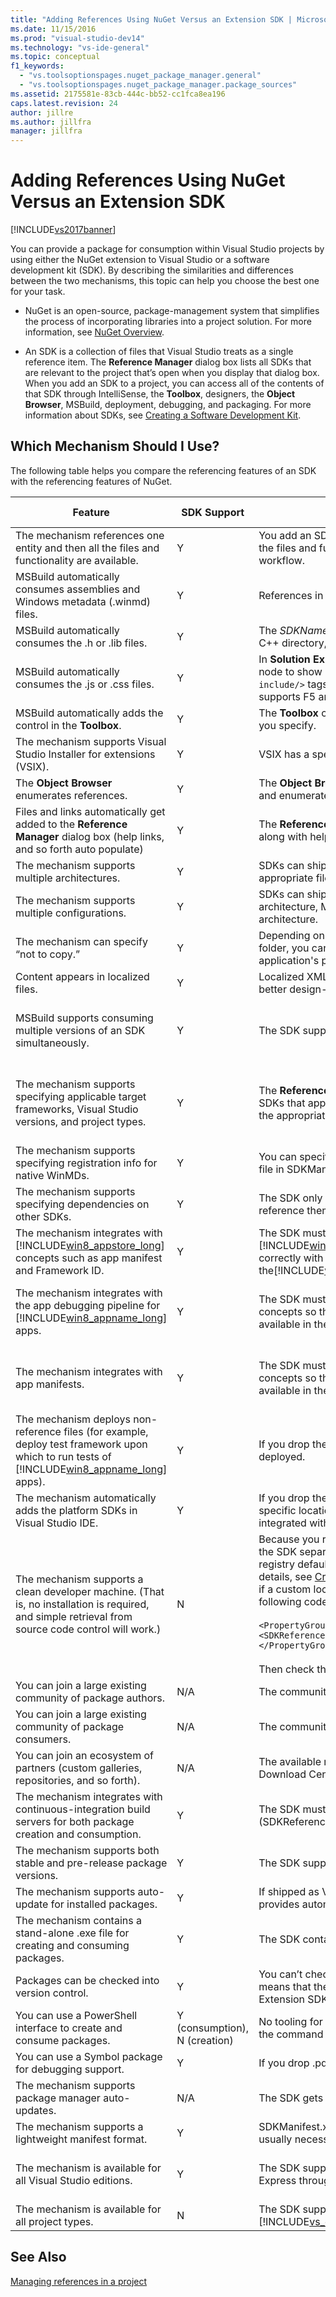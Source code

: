 ```yaml
---
title: "Adding References Using NuGet Versus an Extension SDK | Microsoft Docs"
ms.date: 11/15/2016
ms.prod: "visual-studio-dev14"
ms.technology: "vs-ide-general"
ms.topic: conceptual
f1_keywords:
  - "vs.toolsoptionspages.nuget_package_manager.general"
  - "vs.toolsoptionspages.nuget_package_manager.package_sources"
ms.assetid: 2175581e-83cb-444c-bb52-cc1fca8ea196
caps.latest.revision: 24
author: jillre
ms.author: jillfra
manager: jillfra
---
```

# Adding References Using NuGet Versus an Extension SDK
[!INCLUDE[vs2017banner](../includes/vs2017banner.md)]

You can provide a package for consumption within Visual Studio projects by using either the NuGet extension to Visual Studio or a software development kit (SDK). By describing the similarities and differences between the two mechanisms, this topic can help you choose the best one for your task.

- NuGet is an open-source, package-management system that simplifies the process of incorporating libraries into a project solution. For more information, see [NuGet Overview](https://go.microsoft.com/fwlink/?LinkId=254877).

- An SDK is a collection of files that Visual Studio treats as a single reference item. The **Reference Manager** dialog box lists all SDKs that are relevant to the project that’s open when you display that dialog box. When you add an SDK to a project, you can access all of the contents of that SDK through IntelliSense, the **Toolbox**, designers, the **Object Browser**, MSBuild, deployment, debugging, and packaging. For more information about SDKs, see [Creating a Software Development Kit](../extensibility/creating-a-software-development-kit.md).

## Which Mechanism Should I Use?
 The following table helps you compare the referencing features of an SDK with the referencing features of NuGet.

|Feature|SDK Support|SDK Notes|NuGet Support|NuGet Notes|
|-------------|-----------------|---------------|-------------------|-----------------|
|The mechanism references one entity and then all the files and functionality are available.|Y|You add an SDK by using the **Reference Manager** dialog box, and all the files and functionality are available during the development workflow.|Y||
|MSBuild automatically consumes assemblies and Windows metadata (.winmd) files.|Y|References in the SDK are automatically passed to the compiler.|Y||
|MSBuild automatically consumes the  .h or .lib files.|Y|The *SDKName*.props file tells Visual Studio how to set up the Visual C++ directory, and so forth, for automatic .h or .lib file consumption.|N||
|MSBuild automatically consumes the  .js or .css files.|Y|In **Solution Explorer**, you can expand the JavaScript SDK reference node to show individual .js or .css files and then generate `<source include/>` tags by dragging those files to their source files. The SDK supports F5 and automatic package setup.|Y||
|MSBuild automatically adds the control in the **Toolbox**.|Y|The **Toolbox** can consume SDKs and show controls in the tabs that you specify.|N||
|The mechanism supports Visual Studio Installer for extensions (VSIX).|Y|VSIX has a special manifest and logic to create SDK packages|Y|The VSIX can be embedded in another setup program.|
|The **Object Browser** enumerates references.|Y|The **Object Browser** automatically gets the list of references in SDKs and enumerates them.|N||
|Files and links automatically get added to  the **Reference Manager** dialog box (help links, and so forth auto populate)|Y|The **Reference Manager** dialog box automatically enumerates SDKs, along with help links and the list of SDK dependencies.|N|NuGet provides its own **Manage NuGet Packages** dialog box.|
|The mechanism supports multiple architectures.|Y|SDKs can ship multiple configurations. MSBuild consumes the appropriate files for each project configuration.|N||
|The mechanism supports multiple configurations.|Y|SDKs can ship multiple configurations. Depending on project architecture, MSBuild consumes the appropriate files for each project architecture.|N||
|The mechanism can specify “not to copy.”|Y|Depending on whether files are dropped in the \redist or \designtime folder, you can control which files to copy into the consuming application's package.|N|You declare which files to copy in the package manifest.|
|Content appears in localized files.|Y|Localized XML documents in SDKs are automatically included  for a better design-time experience.|N||
|MSBuild supports consuming  multiple versions of an SDK simultaneously.|Y|The SDK supports consuming multiple versions simultaneously.|N|This isn't referencing. You can’t have more than one version of NuGet files in your project at a time.|
|The mechanism supports specifying applicable target frameworks, Visual Studio versions, and project types.|Y|The **Reference Manager** dialog box and the **Toolbox** show only the SDKs that apply to a project, so that users can more easily choose the appropriate SDKs.|Y (partial)|Pivot is the Target Framework. There is no filtering on user interface. At installation time, it might return an error.|
|The mechanism supports specifying registration info for native WinMDs.|Y|You can specify the correlation between the .winmd file and the .dll file in SDKManifest.xml.|N||
|The mechanism supports specifying dependencies on other SDKs.|Y|The SDK only notifies the user; the user must still install them and reference them manually.|Y|NuGet pulls them automatically; the user isn't notified.|
|The mechanism integrates with  [!INCLUDE[win8_appstore_long](../includes/win8-appstore-long-md.md)] concepts such as app manifest and Framework ID.|Y|The SDK must pass concepts that are specific to the [!INCLUDE[win8_appstore_short](../includes/win8-appstore-short-md.md)] so that packaging and F5 work correctly with SDKs that are available in the[!INCLUDE[win8_appstore_short](../includes/win8-appstore-short-md.md)].|N||
|The mechanism  integrates with the app debugging pipeline for [!INCLUDE[win8_appname_long](../includes/win8-appname-long-md.md)] apps.|Y|The SDK must pass [!INCLUDE[win8_appstore_short](../includes/win8-appstore-short-md.md)]-specific concepts so that packaging and F5 work correctly with SDKs available in the [!INCLUDE[win8_appstore_short](../includes/win8-appstore-short-md.md)].|Y|NuGet content becomes part of the project. No special F5 consideration is needed.|
|The mechanism integrates with app manifests.|Y|The SDK must pass [!INCLUDE[win8_appstore_short](../includes/win8-appstore-short-md.md)]-specific concepts so that packaging and F5 work correctly with SDKs available in the [!INCLUDE[win8_appstore_short](../includes/win8-appstore-short-md.md)].|Y|NuGet content becomes part of the project. No special F5 consideration is needed.|
|The mechanism deploys non-reference files (for example, deploy test framework upon which to run tests of [!INCLUDE[win8_appname_long](../includes/win8-appname-long-md.md)] apps).|Y|If you drop the files in the \redist folder, the files are automatically deployed.|Y||
|The mechanism automatically adds the platform SDKs in Visual Studio IDE.|Y|If you drop the [!INCLUDE[win8](../includes/win8-md.md)] SDK or the Windows Phone SDK in a specific location with a specific layout, the SDK is automatically integrated with all the Visual Studio features.|N||
|The mechanism supports a clean developer machine. (That is, no installation is required, and simple retrieval from source code control will work.)|N|Because you reference an SDK, you must check in your solution and the SDK separately. You can check in the SDK from the two non-registry default locations from which MSBuild iterates SDKs (for details, see [Creating a Software Development Kit](../extensibility/creating-a-software-development-kit.md)). As an alternative, if a custom location consists of the SDKs, you can specify the following code in the project file:<br /><br /> `<PropertyGroup>    <SDKReferenceDirectoryRoot>C:\MySDKs</SDKReferenceDirectoryRoot>   </PropertyGroup>`<br /><br /> Then check the SDKs into that location.|Y|You can check out the solution, and Visual Studio immediately recognizes and acts on the files.|
|You can join a large existing community of package authors.|N/A|The community is new.|Y||
|You can join a large existing community of package consumers.|N/A|The community is new.|Y||
|You can join an ecosystem of partners (custom galleries, repositories, and so forth).|N/A|The available repositories include Visual Studio Gallery, Microsoft Download Center, and [!INCLUDE[win8_appstore_long](../includes/win8-appstore-long-md.md)].|Y||
|The mechanism integrates with continuous-integration build servers for both package creation and consumption.|Y|The SDK must pass the checked-in location (SDKReferenceDirectoryRoot property) on command line to MSBuild.|Y||
|The mechanism supports both stable and pre-release package versions.|Y|The SDK supports adding references to multiple versions.|Y||
|The mechanism supports auto-update for installed packages.|Y|If shipped as VSIX or part of Visual Studio automatic updates, SDK provides automatic notifications.|Y||
|The mechanism contains a stand-alone .exe file for creating and consuming packages.|Y|The SDK contains MSBuild.exe.|Y||
|Packages can be checked into version control.|Y|You can’t check in anything outside the Documents node, which means that the Extension SDKs might not be checked in.The size of Extension SDK might be large.|Y||
|You can use a PowerShell interface to create and consume packages.|Y (consumption), N (creation)|No tooling for creating an SDK. Consumption is executing MSBuild on the command line.|Y||
|You can use a Symbol package for debugging support.|Y|If you drop .pdb files in the SDK, the files get picked up automatically.|Y||
|The mechanism supports package manager auto-updates.|N/A|The SDK gets revised with MSBuild.|Y||
|The mechanism supports a lightweight manifest format.|Y|SDKManifest.xml supports many attributes, but a small subset is usually necessary.|Y||
|The mechanism is available for  all Visual Studio editions.|Y|The SDK supports all Visual Studio editions, from Visual Studio Express through [!INCLUDE[vsUltLong](../includes/vsultlong-md.md)].|Y|NuGet supports all Visual Studio editions, Express up through [!INCLUDE[vsUltLong](../includes/vsultlong-md.md)].|
|The mechanism is available for  all project types.|N|The SDK supports [!INCLUDE[win8_appname_long](../includes/win8-appname-long-md.md)] apps starting in [!INCLUDE[vs_dev11_long](../includes/vs-dev11-long-md.md)].|N|You can review a list of allowed projects.|

## See Also
 [Managing references in a project](../ide/managing-references-in-a-project.md)
